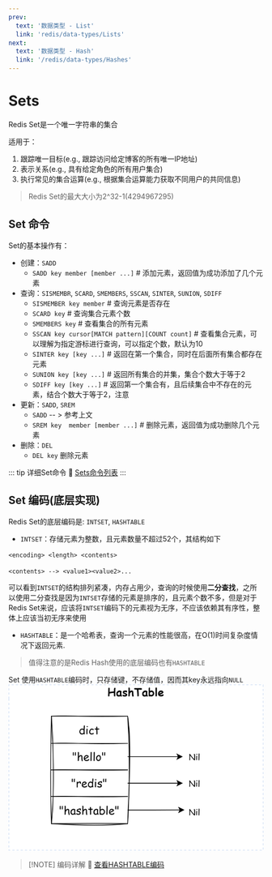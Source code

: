 ```yaml
---
prev:
  text: '数据类型 - List'
  link: 'redis/data-types/Lists'
next:
  text: '数据类型 - Hash'
  link: '/redis/data-types/Hashes'
---
```

# Sets <Badge type="tip" text="Redis Set" />

Redis Set是一个唯一字符串的集合

适用于：
1. 跟踪唯一目标(e.g., 跟踪访问给定博客的所有唯一IP地址)
2. 表示关系(e.g., 具有给定角色的所有用户集合)
3. 执行常见的集合运算(e.g., 根据集合运算能力获取不同用户的共同信息)

> Redis Set的最大大小为2^32-1(4294967295)

## Set 命令

Set的基本操作有：
- 创建：`SADD`
  - `SADD key member [member ...]` # 添加元素，返回值为成功添加了几个元素
- 查询：`SISMEMBR`, `SCARD`, `SMEMBERS`, `SSCAN`, `SINTER`, `SUNION`, `SDIFF`
  - `SISMEMBER key member` # 查询元素是否存在
  - `SCARD key` # 查询集合元素个数
  - `SMEMBERS key` # 查看集合的所有元素
  - `SSCAN key cursor[MATCH pattern][COUNT count]` # 查看集合元素，可以理解为指定游标进行查询，可以指定个数，默认为10
  - `SINTER key [key ...]` # 返回在第一个集合，同时在后面所有集合都存在元素
  - `SUNION key [key ...]` # 返回所有集合的并集，集合个数大于等于2
  - `SDIFF key [key ...]` # 返回第一个集合有，且后续集合中不存在的元素，结合个数大于等于2，注意
- 更新：`SADD`, `SREM`
  - `SADD` -- > 参考上文
  - `SREM key  member [member ...]` # 删除元素，返回值为成功删除几个元素
- 删除：`DEL`
  - `DEL key` 删除元素

::: tip 详细Set命令
🔗 [Sets命令列表](https://redis.io/docs/latest/commands/?group=set)
:::

## Set 编码(底层实现)

Redis Set的底层编码是: `INTSET`, `HASHTABLE`

- `INTSET`：存储元素为整数，且元素数量不超过52个，其结构如下
```text
<encoding> <length> <contents>

<contents> --> <value1><value2>...
```
可以看到`INTSET`的结构排列紧凑，内存占用少，查询的时候使用**二分查找**，之所以使用二分查找是因为`INTSET`存储的元素是排序的，且元素个数不多，但是对于Redis Set来说，应该将`INTSET`编码下的元素视为无序，不应该依赖其有序性，整体上应该当初无序来使用

- `HASHTABLE`：是一个哈希表，查询一个元素的性能很高，在O(1)时间复杂度情况下返回元素.

> 值得注意的是Redis Hash使用的底层编码也有`HASHTABLE`

Set 使用`HASHTABLE`编码时，只存储键，不存储值，因而其key永远指向`NULL`
![redis-encoding-hashtable](../../public/redis/redis-encoding-hashtable.drawio.svg)

> [!NOTE] 编码详解
> 🔗 [查看HASHTABLE编码](./encoding-hashtable.md)
